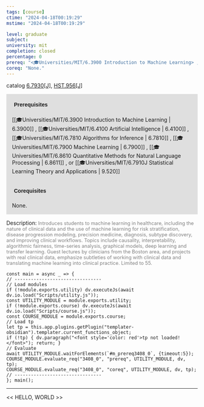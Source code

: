 ```yaml
---
tags: [course]
ctime: "2024-04-18T00:19:29"
mstime: "2024-04-18T00:19:29"

level: graduate
subject: 
university: mit
completion: closed
percentage: 0
prereq: "<🎓Universities/MIT/6.3900 Introduction to Machine Learning> , <🎓Universities/MIT/6.4100 Artificial Intelligence> , <🎓Universities/MIT/6.7810 Algorithms for Inference> , <🎓Universities/MIT/6.7900 Machine Learning> , <🎓Universities/MIT/6.8610 Quantitative Methods for Natural Language Processing> , or <🎓Universities/MIT/6.7910J Statistical Learning Theory and Applications>"
coreq: "None."
---
```


catalog [6.7930[J]](http://student.mit.edu/catalog/m6c.html#6.7930), [HST.956[J]](http://student.mit.edu/catalog/mHSTb.html#HST.956)

<span style="display: block; padding: 15px; background-color: rgb(100, 100, 100, 0.2);"><font id="m_prereq3408_0" style="display: block; font-family: Arial, sans-serif; font-weight: bold; padding: 5px">Prerequisites</font><br><span id="prereq3408_0">[[🎓Universities/MIT/6.3900 Introduction to Machine Learning | 6.3900]] , [[🎓Universities/MIT/6.4100 Artificial Intelligence | 6.4100]] , [[🎓Universities/MIT/6.7810 Algorithms for Inference | 6.7810]] , [[🎓Universities/MIT/6.7900 Machine Learning | 6.7900]] , [[🎓Universities/MIT/6.8610 Quantitative Methods for Natural Language Processing | 6.8611]] , or [[🎓Universities/MIT/6.7910J Statistical Learning Theory and Applications | 9.520]]</span></span>
<span style="display: block; padding: 15px; background-color: rgb(100, 100, 100, 0.2);"><font id="m_coreq3408_0" style="display: block; font-family: Arial, sans-serif; font-weight: bold; padding: 5px">Corequisites</font><br><span id="coreq3408_0">None.</span></span>

<font style="">Description:</font>
<font style="color: grey; font-size: 0.8rem;">Introduces students to machine learning in healthcare, including the nature of clinical data and the use of machine learning for risk stratification, disease progression modeling, precision medicine, diagnosis, subtype discovery, and improving clinical workflows. Topics include causality, interpretability, algorithmic fairness, time-series analysis, graphical models, deep learning and transfer learning. Guest lectures by clinicians from the Boston area, and projects with real clinical data, emphasize subtleties of working with clinical data and translating machine learning into clinical practice. Limited to 55.</font>

```dataviewjs
const main = async _ => {
// --------------------------------
// Load modules
if (!module.exports.utility) dv.executeJs(await dv.io.load("Scripts/utility.js"));
const UTILITY_MODULE = module.exports.utility;
if (!module.exports.course) dv.executeJs(await dv.io.load("Scripts/course.js"));
const COURSE_MODULE = module.exports.course;
// Load tp
let tp = this.app.plugins.getPlugin("templater-obsidian").templater.current_functions_object;
if (!tp) { dv.paragraph("<font style='color: red'>tp not loaded!</font>"); return; }
// Evaluate
await UTILITY_MODULE.waitForElements(`#m_prereq3408_0`, {timeout:5});
COURSE_MODULE.evaluate_req("3408_0", "prereq", UTILITY_MODULE, dv, tp);
COURSE_MODULE.evaluate_req("3408_0", "coreq", UTILITY_MODULE, dv, tp);
// --------------------------------
}; main();
```

---

<< HELLO, WORLD >>
